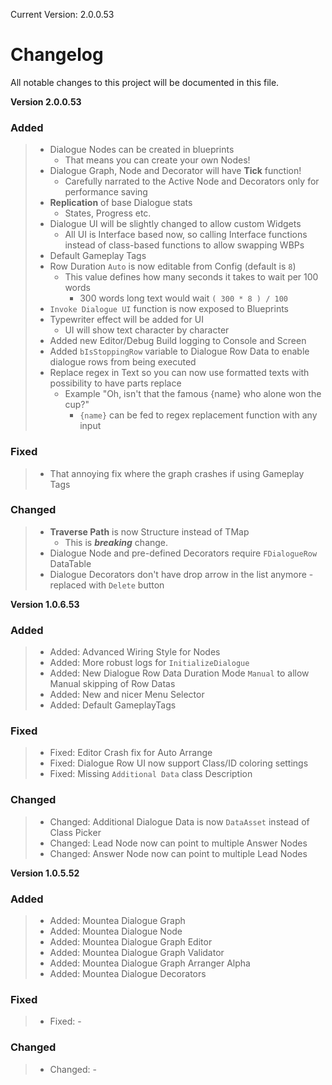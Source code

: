 Current Version: 2.0.0.53

# Changelog

All notable changes to this project will be documented in this file.

**Version 2.0.0.53**
### Added
> - Dialogue Nodes can be created in blueprints
>   - That means you can create your own Nodes!
> - Dialogue Graph, Node and Decorator will have **Tick** function!
>   - Carefully narrated to the Active Node and Decorators only for performance saving
> - **Replication** of base Dialogue stats
>   - States, Progress etc.
> - Dialogue UI will be slightly changed to allow custom Widgets
>   - All UI is Interface based now, so calling Interface functions instead of class-based functions to allow swapping WBPs
> - Default Gameplay Tags
> - Row Duration `Auto` is now editable from Config (default is `8`)
>   - This value defines how many seconds it takes to wait per 100 words
>     - 300 words long text would wait `( 300 * 8 ) / 100`
> - `Invoke Dialogue UI` function is now exposed to Blueprints
> - Typewriter effect will be added for UI
>   - UI will show text character by character
> - Added new Editor/Debug Build logging to Console and Screen
> - Added `bIsStoppingRow` variable to Dialogue Row Data to enable dialogue rows from being executed
> - Replace regex in Text so you can now use formatted texts with possibility to have parts replace
>   - Example "Oh, isn't that the famous {name} who alone won the cup?"
>     - `{name}` can be fed to regex replacement function with any input

### Fixed
> - That annoying fix where the graph crashes if using Gameplay Tags

### Changed
> - **Traverse Path** is now Structure instead of TMap
>   - This is ***breaking*** change.
> - Dialogue Node and pre-defined Decorators require `FDialogueRow` DataTable
> - Dialogue Decorators don't have drop arrow in the list anymore - replaced with `Delete` button

**Version 1.0.6.53**
### Added
> - Added: Advanced Wiring Style for Nodes
> - Added: More robust logs for `InitializeDialogue`
> - Added: New Dialogue Row Data Duration Mode `Manual` to allow Manual skipping of Row Datas
> - Added: New and nicer Menu Selector
> - Added: Default GameplayTags

### Fixed
> - Fixed: Editor Crash fix for Auto Arrange
> - Fixed: Dialogue Row UI now support Class/ID coloring settings
> - Fixed: Missing `Additional Data` class Description

### Changed
> - Changed: Additional Dialogue Data is now `DataAsset` instead of Class Picker
> - Changed: Lead Node now can point to multiple Answer Nodes
> - Changed: Answer Node now can point to multiple Lead Nodes

**Version 1.0.5.52**
### Added
> - Added: Mountea Dialogue Graph
> - Added: Mountea Dialogue Node
> - Added: Mountea Dialogue Graph Editor
> - Added: Mountea Dialogue Graph Validator
> - Added: Mountea Dialogue Graph Arranger Alpha
> - Added: Mountea Dialogue Decorators

### Fixed
> - Fixed: -

### Changed
> - Changed: -